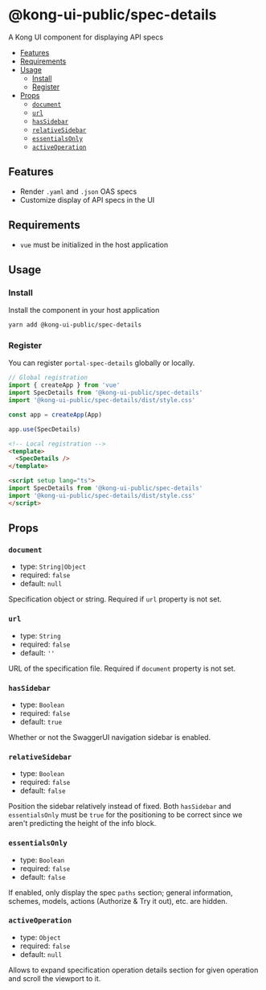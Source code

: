 # @kong-ui-public/spec-details

A Kong UI component for displaying API specs

- [Features](#features)
- [Requirements](#requirements)
- [Usage](#usage)
  - [Install](#install)
  - [Register](#register)
- [Props](#props)
  - [`document`](#document)
  - [`url`](#url)
  - [`hasSidebar`](#hassidebar)
  - [`relativeSidebar`](#relativesidebar)
  - [`essentialsOnly`](#essentialsonly)
  - [`activeOperation`](#activeoperation)

## Features

- Render `.yaml` and `.json` OAS specs
- Customize display of API specs in the UI

## Requirements

- `vue` must be initialized in the host application

## Usage

### Install

Install the component in your host application

```sh
yarn add @kong-ui-public/spec-details
```

### Register

You can register `portal-spec-details` globally or locally.

```typescript
// Global registration
import { createApp } from 'vue'
import SpecDetails from '@kong-ui-public/spec-details'
import '@kong-ui-public/spec-details/dist/style.css'

const app = createApp(App)

app.use(SpecDetails)

```

```html
<!-- Local registration -->
<template>
  <SpecDetails />
</template>

<script setup lang="ts">
import SpecDetails from '@kong-ui-public/spec-details'
import '@kong-ui-public/spec-details/dist/style.css'
</script>
```

## Props

### `document`

- type: `String|Object`
- required: `false`
- default: `null`

Specification object or string. Required if `url` property is not set.

### `url`

- type: `String`
- required: `false`
- default: `''`

URL of the specification file. Required if `document` property is not set.

### `hasSidebar`

- type: `Boolean`
- required: `false`
- default: `true`

Whether or not the SwaggerUI navigation sidebar is enabled.

### `relativeSidebar`

- type: `Boolean`
- required: `false`
- default: `false`

Position the sidebar relatively instead of fixed.
Both `hasSidebar` and `essentialsOnly` must be `true` for the positioning to be correct since we aren't predicting the height of the info block.

### `essentialsOnly`

- type: `Boolean`
- required: `false`
- default: `false`

If enabled, only display the spec `paths` section; general information, schemes, models, actions (Authorize & Try it out), etc. are hidden.

### `activeOperation`

- type: `Object`
- required: `false`
- default: `null`

Allows to expand specification operation details section for given operation and scroll the viewport to it.
